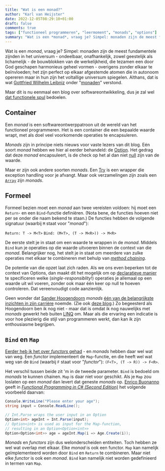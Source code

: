 ```yaml
---
title: "Wat is een monad?"
author: "Karl van Heijster"
date: 2022-12-05T08:29:10+01:00
draft: false
comments: true
tags: ["functioneel programmeren", "leermoment", "monads", "options"]
summary: "Wat is een *monad*, vraag je? Simpel: monaden zijn de meest fundamentele zijnden in het universum - ondeelbaar, onafhankelijk, zowel geestelijk als lichamelijk - de bouwblokken van de werkelijkheid, die tezamen een door God geschapen harmonieus geheel vormen - overigens zonder elkaar te beïnvloeden; het zijn perfect op elkaar afgestemde atomen die in autonoom opereren maar in hun zijn het voltallige universum spiegelen. Althans, dat is wat Gottfried Wilhelm Leibniz onder \"monaden\" verstond. Maar dit is nu eenmaal een blog over softwareontwikkeling, dus je zal wel dat functionele spul bedoelen."
---
```


Wat is een *monad*, vraag je? Simpel: monaden zijn de meest fundamentele zijnden in het universum - ondeelbaar, onafhankelijk, zowel geestelijk als lichamelijk - de bouwblokken van de werkelijkheid, die tezamen een door God geschapen harmonieus geheel vormen - overigens zonder elkaar te beïnvloeden; het zijn perfect op elkaar afgestemde atomen die in autonoom opereren maar in hun zijn het voltallige universum spiegelen. Althans, dat is wat [Gottfried Wilhelm Leibniz](https://plato.stanford.edu/entries/leibniz/) onder "[monaden](https://plato.stanford.edu/entries/leibniz/#MetLeiIde)" verstond.


Maar dit is nu eenmaal een blog over softwareontwikkeling, dus je zal wel [dat functionele spul](https://en.wikipedia.org/wiki/Monad_(functional_programming)) bedoelen.


## Container


Een *monad* is een softwareontwerppatroon uit de wereld van het functioneel programmeren. Het is een container die een bepaalde waarde wrapt, met als doel veel voorkomende operaties te encapsuleren. 


*Monads* zijn in principe niets nieuws voor vaste lezers van dit blog. Eén soort *monad* hebben we hier al eerder behandeld: de [Option](/blog/22/08/spelen-met-options/). Het gedrag dat deze *monad* encapsuleert, is de check op het al dan niet [null](https://en.wikipedia.org/wiki/Null_pointer) zijn van de waarde. 


Maar er zijn ook andere soorten *monads*. Een [Try](https://louthy.github.io/language-ext/LanguageExt.Core/Monads/Alternative%20Value%20Monads/Try/Try/index.html) is een wrapper die exception handling voor je afvangt. Maar ook verzamelingen zijn zoals een [`Array`](https://learn.microsoft.com/en-us/dotnet/csharp/programming-guide/arrays/) zijn *monads*.


## Formeel


Formeel bezien moet een *monad* aan twee vereisten voldoen: hij moet een `Return`- en een `Bind`-functie definiëren. (Nota bene, de functies hoeven niet per se onder die naam bekend te staan.) De functies hebben de volgende signatuur (waarbij `M` staat voor "*monad*"):


`Return: T -> M<T>`
`Bind: (M<T>, (T -> M<R>)) -> M<R>`


De eerste stelt je in staat om een waarde te wrappen in de *monad*. Middels `Bind` kun je operaties op die waarde uitvoeren binnen de context van die *monad*. Belangrijker nog, het stelt je in staat om meerdere van zulke operaties met elkaar te combineren met behulp van [*method chaining*](https://en.wikipedia.org/wiki/Method_chaining).


De potentie van die opzet laat zich raden. Als we ons even beperken tot de context van Options, dan maakt dit het mogelijk om op [declaratieve manier](https://en.wikipedia.org/wiki/Declarative_programming) te specificeren welke (*single-responsiblity*!) operaties je allemaal op een waarde uit wil voeren, zonder ook maar één keer op null te hoeven controleren. Dat vereenvoudigt code aanzienlijk.


Geen wonder dat [Sander Hoogendoorn](https://sanderhoogendoorn.com/) *monads* [één van de belangrijkste inzichten in zijn carrière](https://sanderhoogendoorn.com/the-zen-of-programming/) noemde. (Zie ook [deze blog](/blog/22/11/zes-dingen-die-ik-leerde-op-techorama/).) Zo begeesterd als Hoogendoorn ben ik nog niet - maar dat is omdat ik nog nauwelijks met *monads* gewerkt heb buiten [LINQ](https://learn.microsoft.com/en-us/dotnet/csharp/programming-guide/concepts/linq/) om. Maar als die ervaring een indicatie is voor hoe plezierig die stijl van programmeren werkt, dan kan ik zijn enthousiasme begrijpen.


## `Bind` en `Map`


[Eerder heb ik het over *functors* gehad](/blog/22/10/wat-is-een-functor/) - en *monads* hebben daar wel wat van weg. Een *functor* implementeert de `Map`-functie, en die heeft wel wat weg van de `Bind` (waarbij `F` staat voor "*functor*"): `(F<T>, (T -> R)) -> F<R>`. 


Het verschil tussen beide zit 'm in de tweede parameter. `Bind` is bedoeld om *monads* te kunnen chainen. `Map` is daar niet voor geschikt. Als je `Map` zou loslaten op een *monad* dan levert dat geneste *monads* op. [Enrico Buonanno](https://twitter.com/la_yumba) geeft in [*Functional Programming in C# (Second Edition)*](https://www.manning.com/books/functional-programming-in-c-sharp-second-edition) het volgende voorbeeld daarvan:


```cs
Console.WriteLine("Please enter your age");
string input = Console.ReadLine();

// Int.Parse wraps the user input in an Option
Option<int> ageInt = Int.Parse(input);
// Option<int> is used as input for the Map-function, 
// resulting in an Option<Option<int>>
Option<Option<int>> age = ageInt.Map(i => Age.Create(i));
```

*Monads* en *functors* zijn dus welonderscheiden entiteiten. Toch hebben ze wel wat overlap met elkaar. Elke *monad* is ook een functor. `Map` kan namelijk geïmplementeerd worden door `Bind` en `Return` te combineren. Maar niet elke *functor* is ook een *monad*. `Bind` kan namelijk niet worden gedefinieerd in termen van `Map`.
